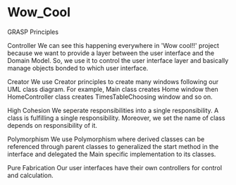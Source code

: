# Wow_Cool

GRASP Principles

Controller
    We can see this happening everywhere in 'Wow cool!!' project because we want to provide a layer between the user interface and the Domain Model. So, we use it to control the user interface layer and basically manage objects bonded to which user interface.

Creator
    We use Creator principles to create many windows following our UML class diagram. For example, Main class creates Home window then HomeController class creates TimesTableChoosing window and so on.

High Cohesion
    We seperate responsibilities into a single responsibility. A class is fulfilling a single responsibility. Moreover, we set the name of class depends on responsibility of it.

Polymorphism
    We use Polymorphism where derived classes can be referenced through parent classes to generalized the start method in the interface and delegated the Main specific implementation to its classes.

Pure Fabrication
    Our user interfaces have their own controllers for control and calculation.

